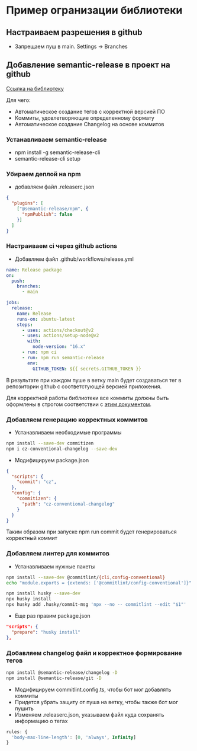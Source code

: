 # Пример огранизации библиотеки

## Настраиваем разрешения в github

- Запрещаем пуш в main. Settings -> Branches

## Добавление semantic-release в проект на github

[Ссылка на библиотеку](https://github.com/semantic-release/semantic-release)

Для чего:
- Автоматическое создание тегов с корректной версией ПО
- Коммиты, удовлетворяющие определенному формату
- Автоматическое создание Changelog на основе коммитов

### Устанавливаем semantic-release

- npm install -g semantic-release-cli
- semantic-release-cli setup

### Убираем деплой на npm

- добавляем файл .releaserc.json
```json
{
  "plugins": [
    ["@semantic-release/npm", {
      "npmPublish": false
    }]
  ]
}
```

### Настраиваем ci через github actions

- Добавляем файл .github/workflows/release.yml

```yml
name: Release package
on:
  push:
    branches:
      - main

jobs:
  release:
    name: Release
    runs-on: ubuntu-latest
    steps:
      - uses: actions/checkout@v2
      - uses: actions/setup-node@v2
        with:
          node-version: "16.x"
      - run: npm ci
      - run: npm run semantic-release
        env:
          GITHUB_TOKEN: ${{ secrets.GITHUB_TOKEN }}
```

В результате при каждом пуше в ветку main будет создаваться тег в репозитории github с соответстующей версией приложения.

Для корректной работы библиотеки все коммиты должны быть оформлены в строгом соответствии с [этим документом](https://github.com/angular/angular/blob/master/CONTRIBUTING.md#-commit-message-format).

### Добавляем генерацию корректных коммитов

- Устанавливаем необходимые программы

```bash
npm install --save-dev commitizen
npm i cz-conventional-changelog --save-dev
```

- Модифицируем package.json

```json
{
  "scripts": {
    "commit": "cz",
  },
  "config": {
    "commitizen": {
      "path": "cz-conventional-changelog"
    }
  }
}
```

Таким образом при запуске npm run commit будет генерироваться корректный коммит

### Добавляем линтер для коммитов

- Устанавливаем нужные пакеты

```bash
npm install --save-dev @commitlint/{cli,config-conventional}
echo "module.exports = {extends: ['@commitlint/config-conventional']}" > commitlint.config.js

npm install husky --save-dev
npx husky install
npx husky add .husky/commit-msg 'npx --no -- commitlint --edit "$1"'
```

- Еще раз правим package.json

```json
"scripts": {
  "prepare": "husky install"
},
```

### Добавляем changelog файл и корректное формирование тегов

```bash
npm install @semantic-release/changelog -D
npm install @semantic-release/git -D
```

- Модифицируем commitlint.config.ts, чтобы бот мог добавлять коммиты
- Придется убрать защиту от пуша на ветку, чтобы также бот мог пушить
- Изменяем .releaserc.json, указываем файл куда сохранять информацию о тегах

```ts
rules: {
  'body-max-line-length': [0, 'always', Infinity]
}
```
